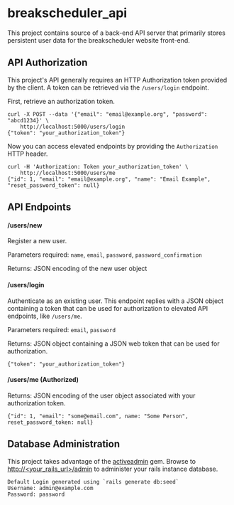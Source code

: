 # breakscheduler_api

This project contains source of a back-end API server that primarily stores persistent user data for the breakscheduler website front-end.

## API Authorization

This project's API generally requires an HTTP Authorization token provided by the client. A token can be retrieved via the `/users/login` endpoint.

First, retrieve an authorization token.

    curl -X POST --data '{"email": "email@example.org", "password": "abcd1234}' \
        http://localhost:5000/users/login
    {"token": "your_authorization_token"}

Now you can access elevated endpoints by providing the `Authorization` HTTP header.

    curl -H 'Authorization: Token your_authorization_token' \
        http://localhost:5000/users/me
    {"id": 1, "email": "email@example.org", "name": "Email Example", "reset_password_token": null}

## API Endpoints

#### /users/new

Register a new user.

Parameters required: `name`, `email`, `password`, `password_confirmation`

Returns: JSON encoding of the new user object

#### /users/login

Authenticate as an existing user. This endpoint replies with a JSON object containing a token that can be used for authorization to elevated API endpoints, like `/users/me`.

Parameters required: `email`, `password`

Returns: JSON object containing a JSON web token that can be used for authorization.

    {"token": "your_authorization_token"}

#### /users/me (Authorized)

Returns: JSON encoding of the user object associated with your authorization token.

    {"id": 1, "email": "some@email.com", name: "Some Person", reset_password_token: null}

## Database Administration

This project takes advantage of the [activeadmin](https://github.com/activeadmin/activeadmin) gem. Browse to [http://<your_rails_url>/admin](#) to administer your rails instance database.

    Default Login generated using `rails generate db:seed`
    Username: admin@example.com
    Password: password
